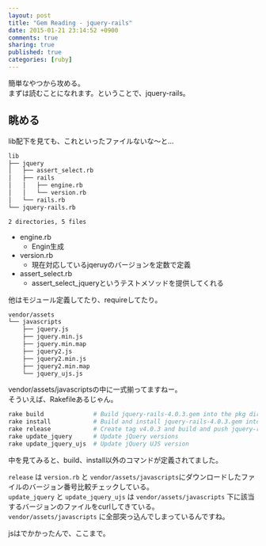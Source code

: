 ```yaml
---
layout: post
title: "Gem Reading - jquery-rails"
date: 2015-01-21 23:14:52 +0900
comments: true
sharing: true
published: true
categories: [ruby]
---
```


簡単なやつから攻める。  
まずは読むことになれます。ということで、jquery-rails。

<!-- more -->

## 眺める

lib配下を見ても、これといったファイルないな〜と...

```sh
lib
├── jquery
│   ├── assert_select.rb
│   ├── rails
│   │   ├── engine.rb
│   │   └── version.rb
│   └── rails.rb
└── jquery-rails.rb

2 directories, 5 files
```

* engine.rb
    - Engin生成
* version.rb
    - 現在対応しているjqeruyのバージョンを定数で定義
* assert_select.rb
    - assert_select_jqueryというテストメソッドを提供してくれる

他はモジュール定義してたり、requireしてたり。

```sh
vendor/assets
└── javascripts
    ├── jquery.js
    ├── jquery.min.js
    ├── jquery.min.map
    ├── jquery2.js
    ├── jquery2.min.js
    ├── jquery2.min.map
    └── jquery_ujs.js
```

vendor/assets/javascriptsの中に一式揃ってますねー。  
そういえば、Rakefileあるじゃん。

```sh
rake build              # Build jquery-rails-4.0.3.gem into the pkg directory
rake install            # Build and install jquery-rails-4.0.3.gem into system gems
rake release            # Create tag v4.0.3 and build and push jquery-rails-4.0.3.gem to Rubygems
rake update_jquery      # Update jQuery versions
rake update_jquery_ujs  # Update jQuery UJS version
```

中を見てみると、build、install以外のコマンドが定義されてました。

`release` は `version.rb` と `vendor/assets/javascripts`にダウンロードしたファイルのバージョン番号比較チェックしている。  
`update_jquery` と `update_jquery_ujs` は `vendor/assets/javascripts` 下に該当するバージョンのファイルをcurlしてきている。  
`vendor/assets/javascripts` に全部突っ込んでしまっているんですね。  

jsはでかかったんで、ここまで。
